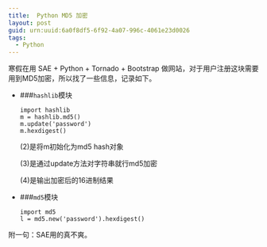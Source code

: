 ```yaml
---
title:  Python MD5 加密
layout: post
guid: urn:uuid:6a0f8df5-6f92-4a07-996c-4061e23d0026
tags:
  - Python
---
```



寒假在用 SAE + Python + Tornado + Bootstrap 做网站，对于用户注册这块需要用到MD5加密，所以找了一些信息，记录如下。

- ###`hashlib`模块

	```
	import hashlib
	m = hashlib.md5()
	m.update('password')
	m.hexdigest()
	```
	
	(2)是将m初始化为md5 hash对象
	
	(3)是通过update方法对字符串就行md5加密
	
	(4)是输出加密后的16进制结果
	
- ###`md5`模块

	```
	import md5
	l = md5.new('password').hexdigest()
	```
	
	
附一句：SAE用的真不爽。